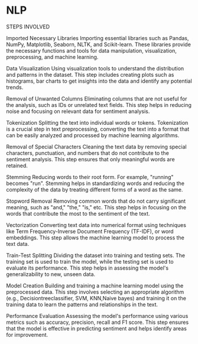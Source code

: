 # NLP
STEPS INVOLVED

Imported Necessary Libraries
Importing essential libraries such as Pandas, NumPy, Matplotlib, Seaborn, NLTK, and Scikit-learn. These libraries provide the necessary functions and tools for data manipulation, visualization, preprocessing, and machine learning.

Data Visualization
Using visualization tools to understand the distribution and patterns in the dataset. This step includes creating plots such as histograms, bar charts to get insights into the data and identify any potential trends.

Removal of Unwanted Columns
Eliminating columns that are not useful for the analysis, such as IDs or unrelated text fields. This step helps in reducing noise and focusing on relevant data for sentiment analysis.

Tokenization
Splitting the text into individual words or tokens. Tokenization is a crucial step in text preprocessing, converting the text into a format that can be easily analyzed and processed by machine learning algorithms.

Removal of Special Characters
Cleaning the text data by removing special characters, punctuation, and numbers that do not contribute to the sentiment analysis. This step ensures that only meaningful words are retained.

Stemming
Reducing words to their root form. For example, "running" becomes "run". Stemming helps in standardizing words and reducing the complexity of the data by treating different forms of a word as the same.

Stopword Removal
Removing common words that do not carry significant meaning, such as "and," "the," "is," etc. This step helps in focusing on the words that contribute the most to the sentiment of the text.

Vectorization
Converting text data into numerical format using techniques like Term Frequency-Inverse Document Frequency (TF-IDF), or word embeddings. This step allows the machine learning model to process the text data.

Train-Test Splitting
Dividing the dataset into training and testing sets. The training set is used to train the model, while the testing set is used to evaluate its performance. This step helps in assessing the model's generalizability to new, unseen data.

Model Creation
Building and training a machine learning model using the preprocessed data. This step involves selecting an appropriate algorithm (e.g., Decisiontreeclassifier, SVM, KNN,Naive bayes) and training it on the training data to learn the patterns and relationships in the text.

Performance Evaluation
Assessing the model's performance using various metrics such as accuracy, precision, recall and F1 score. This step ensures that the model is effective in predicting sentiment and helps identify areas for improvement. 
